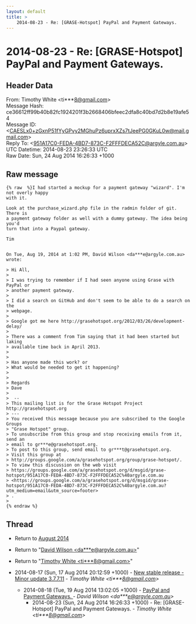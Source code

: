 ```yaml
---
layout: default
title: >
    2014-08-23 - Re: [GRASE-Hotspot] PayPal and Payment Gateways.
---
```


# 2014-08-23 - Re: [GRASE-Hotspot] PayPal and Payment Gateways.

## Header Data

From: Timothy White \<ti***8@gmail.com\><br>
Message Hash: ce36612ff99b40b82fc1924201f3b2668406bfeec2dfa8c40bd7d2b8e19afe54<br>
Message ID: \<CAESLx0+zGxnP51fYyGPvy2MGhuPz6uprxXZs7tJeePG0GKuL0w@mail.gmail.com\><br>
Reply To: \<951A17C0-FEDA-4BD7-873C-F2FFFDECA52C@argyle.com.au\><br>
UTC Datetime: 2014-08-23 23:26:33 UTC<br>
Raw Date: Sun, 24 Aug 2014 16:26:33 +1000<br>

## Raw message

```
{% raw  %}I had started a mockup for a payment gateway "wizard". I'm not overly happy
with it.

Look at the purchase_wizard.php file in the radmin folder of git. There is
a payment gateway folder as well with a dummy gateway. The idea being you'd
turn that into a Paypal gateway.

Tim


On Tue, Aug 19, 2014 at 1:02 PM, David Wilson <da***e@argyle.com.au> wrote:

> Hi All,
>
> I was trying to remember if I had seen anyone using Grase with PayPal or
> another payment gateway.
>
> I did a search on GitHub and don't seem to be able to do a search on the
> webpage.
>
> Google got me here http://grasehotspot.org/2012/03/26/development-delay/
>
> There was a comment from Tim saying that it had been started but laking
> available time back in April 2013.
>
>
> Has anyone made this work? or
> What would be needed to get it happening?
>
>
> Regards
> Dave
>
>  --
> This mailing list is for the Grase Hotspot Project http://grasehotspot.org
> ---
> You received this message because you are subscribed to the Google Groups
> "Grase Hotspot" group.
> To unsubscribe from this group and stop receiving emails from it, send an
> email to gr***e@grasehotspot.org.
> To post to this group, send email to gr***t@grasehotspot.org.
> Visit this group at
> http://groups.google.com/a/grasehotspot.org/group/grase-hotspot/.
> To view this discussion on the web visit
> https://groups.google.com/a/grasehotspot.org/d/msgid/grase-hotspot/951A17C0-FEDA-4BD7-873C-F2FFFDECA52C%40argyle.com.au
> <https://groups.google.com/a/grasehotspot.org/d/msgid/grase-hotspot/951A17C0-FEDA-4BD7-873C-F2FFFDECA52C%40argyle.com.au?utm_medium=email&utm_source=footer>
> .
>
{% endraw %}
```

## Thread

+ Return to [August 2014](/archive/2014/08)

+ Return to "[David Wilson <da***e<span>@</span>argyle.com.au>](/authors/da___e_at_argyle_com_au)"
+ Return to "[Timothy White <ti***8<span>@</span>gmail.com>](/authors/ti___8_at_gmail_com)"

+ 2014-08-17 (Sun, 17 Aug 2014 20:12:59 +1000) - [New stable release - Minor update 3.7.7.11](/archive/2014/08/71a7cadd1f00ef326564ad549e0e5bdb21883312583c5c13257a07128db8c825) - _Timothy White \<ti***8@gmail.com\>_
  + 2014-08-18 (Tue, 19 Aug 2014 13:02:05 +1000) - [PayPal and Payment Gateways. ](/archive/2014/08/f18bce1ec6e345f617a5766d2cd2e8c7770ece93320b9aa56593fb77cd0aaae6) - _David Wilson \<da***e@argyle.com.au\>_
    + 2014-08-23 (Sun, 24 Aug 2014 16:26:33 +1000) - Re: [GRASE-Hotspot] PayPal and Payment Gateways. - _Timothy White \<ti***8@gmail.com\>_

